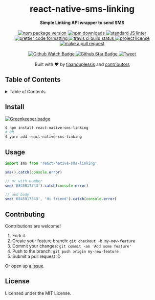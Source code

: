 
<h1 align="center">react-native-sms-linking</h1>
<div align="center">
  <strong>Simple Linking API wrapper to send SMS</strong>
</div>
<br>
<div align="center">
  <a href="https://npmjs.org/package/react-native-sms-linking">
    <img src="https://img.shields.io/npm/v/react-native-sms-linking.svg?style=flat-square" alt="npm package version" />
  </a>
  <a href="https://npmjs.org/package/react-native-sms-linking">
  <img src="https://img.shields.io/npm/dm/react-native-sms-linking.svg?style=flat-square" alt="npm downloads" />
  </a>
  <a href="https://github.com/feross/standard">
    <img src="https://img.shields.io/badge/code%20style-standard-brightgreen.svg?style=flat-square" alt="standard JS linter" />
  </a>
  <a href="https://github.com/prettier/prettier">
    <img src="https://img.shields.io/badge/styled_with-prettier-ff69b4.svg?style=flat-square" alt="prettier code formatting" />
  </a>
  <a href="https://travis-ci.org/tiaanduplessis/react-native-sms-linking">
    <img src="https://img.shields.io/travis/tiaanduplessis/react-native-sms-linking.svg?style=flat-square" alt="travis ci build status" />
  </a>
  <a href="https://github.com/tiaanduplessis/react-native-sms-linking/blob/master/LICENSE">
    <img src="https://img.shields.io/npm/l/react-native-sms-linking.svg?style=flat-square" alt="project license" />
  </a>
  <a href="http://makeapullrequest.com">
    <img src="https://img.shields.io/badge/PRs-welcome-brightgreen.svg?style=flat-square" alt="make a pull request" />
  </a>
</div>
<br>
<div align="center">
  <a href="https://github.com/tiaanduplessis/react-native-sms-linking/watchers">
    <img src="https://img.shields.io/github/watchers/tiaanduplessis/react-native-sms-linking.svg?style=social" alt="Github Watch Badge" />
  </a>
  <a href="https://github.com/tiaanduplessis/react-native-sms-linking/stargazers">
    <img src="https://img.shields.io/github/stars/tiaanduplessis/react-native-sms-linking.svg?style=social" alt="Github Star Badge" />
  </a>
  <a href="https://twitter.com/intent/tweet?text=Check%20out%20react-native-sms-linking!%20https://github.com/tiaanduplessis/react-native-sms-linking%20%F0%9F%91%8D">
    <img src="https://img.shields.io/twitter/url/https/github.com/tiaanduplessis/react-native-sms-linking.svg?style=social" alt="Tweet" />
  </a>
</div>
<br>
<div align="center">
  Built with ❤︎ by <a href="https://github.com/tiaanduplessis">tiaanduplessis</a> and <a href="https://github.com/tiaanduplessis/react-native-sms-linking/contributors">contributors</a>
</div>

<h2>Table of Contents</h2>
<details>
  <summary>Table of Contents</summary>
  <li><a href="#install">Install</a></li>
  <li><a href="#usage">Usage</a></li>
  <li><a href="#contribute">Contribute</a></li>
  <li><a href="#license">License</a></li>
</details>

## Install

[![Greenkeeper badge](https://badges.greenkeeper.io/tiaanduplessis/react-native-sms-linking.svg)](https://greenkeeper.io/)

```sh
$ npm install react-native-sms-linking
# OR
$ yarn add react-native-sms-linking
```

## Usage

```js
import sms from 'react-native-sms-linking'

sms().catch(console.error)

// or with number
sms('0845017543').catch(console.error)

// and body
sms('0845017543', 'Hi friend').catch(console.error)
```

## Contributing

Contributions are welcome!

1. Fork it.
2. Create your feature branch: `git checkout -b my-new-feature`
3. Commit your changes: `git commit -am 'Add some feature'`
4. Push to the branch: `git push origin my-new-feature`
5. Submit a pull request :D

Or open up [a issue](https://github.com/tiaanduplessis/react-native-sms-linking/issues).

## License

Licensed under the MIT License.
